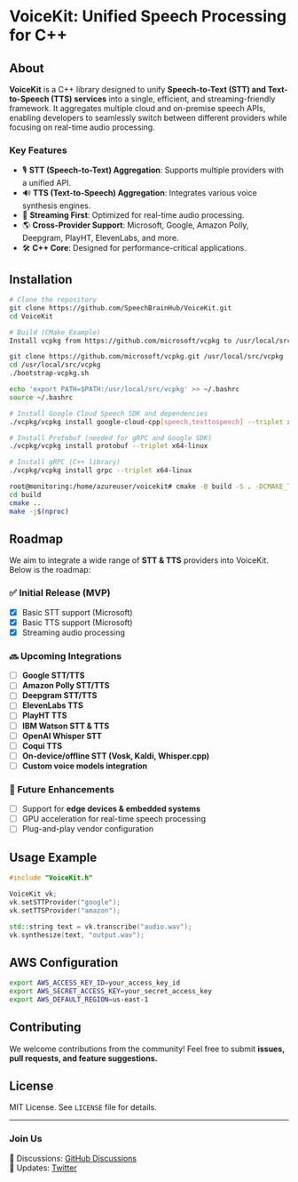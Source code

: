 # VoiceKit: Unified Speech Processing for C++

## About
**VoiceKit** is a C++ library designed to unify **Speech-to-Text (STT) and Text-to-Speech (TTS) services** into a single, efficient, and streaming-friendly framework. It aggregates multiple cloud and on-premise speech APIs, enabling developers to seamlessly switch between different providers while focusing on real-time audio processing.

### Key Features
- 🎙 **STT (Speech-to-Text) Aggregation**: Supports multiple providers with a unified API.
- 🔊 **TTS (Text-to-Speech) Aggregation**: Integrates various voice synthesis engines.
- 🚀 **Streaming First**: Optimized for real-time audio processing.
- 🌎 **Cross-Provider Support**: Microsoft, Google, Amazon Polly, Deepgram, PlayHT, ElevenLabs, and more.
- 🛠 **C++ Core**: Designed for performance-critical applications.

## Installation
```sh
# Clone the repository
git clone https://github.com/SpeechBrainHub/VoiceKit.git
cd VoiceKit

# Build (CMake Example)
Install vcpkg from https://github.com/microsoft/vcpkg to /usr/local/src/vcpkg.

git clone https://github.com/microsoft/vcpkg.git /usr/local/src/vcpkg
cd /usr/local/src/vcpkg
./bootstrap-vcpkg.sh

echo 'export PATH=$PATH:/usr/local/src/vcpkg' >> ~/.bashrc
source ~/.bashrc

# Install Google Cloud Speech SDK and dependencies
./vcpkg/vcpkg install google-cloud-cpp[speech,texttospeech] --triplet x64-linux

# Install Protobuf (needed for gRPC and Google SDK)
./vcpkg/vcpkg install protobuf --triplet x64-linux

# Install gRPC (C++ library)
./vcpkg/vcpkg install grpc --triplet x64-linux

root@monitoring:/home/azureuser/voicekit# cmake -B build -S . -DCMAKE_TOOLCHAIN_FILE=/usr/local/src/vcpkg/scripts/buildsystems/vcpkg.cmake
cd build
cmake ..
make -j$(nproc)
```

## Roadmap
We aim to integrate a wide range of **STT & TTS** providers into VoiceKit. Below is the roadmap:

### ✅ Initial Release (MVP)
- [x] Basic STT support (Microsoft)
- [x] Basic TTS support (Microsoft)
- [x] Streaming audio processing

### 🔜 Upcoming Integrations
- [ ] **Google STT/TTS**
- [ ] **Amazon Polly STT/TTS**
- [ ] **Deepgram STT/TTS**
- [ ] **ElevenLabs TTS**
- [ ] **PlayHT TTS**
- [ ] **IBM Watson STT & TTS**
- [ ] **OpenAI Whisper STT**
- [ ] **Coqui TTS**
- [ ] **On-device/offline STT (Vosk, Kaldi, Whisper.cpp)**
- [ ] **Custom voice models integration**

### 🚀 Future Enhancements
- [ ] Support for **edge devices & embedded systems**
- [ ] GPU acceleration for real-time speech processing
- [ ] Plug-and-play vendor configuration

## Usage Example
```cpp
#include "VoiceKit.h"

VoiceKit vk;
vk.setSTTProvider("google");
vk.setTTSProvider("amazon");

std::string text = vk.transcribe("audio.wav");
vk.synthesize(text, "output.wav");
```

## AWS Configuration
```bash
export AWS_ACCESS_KEY_ID=your_access_key_id
export AWS_SECRET_ACCESS_KEY=your_secret_access_key
export AWS_DEFAULT_REGION=us-east-1
```
## Contributing
We welcome contributions from the community! Feel free to submit **issues, pull requests, and feature suggestions.**

## License
MIT License. See `LICENSE` file for details.

---

### **Join Us**
💬 Discussions: [GitHub Discussions](https://github.com/SpeechBrainHub/VoiceKit/discussions)  
📢 Updates: [Twitter](https://twitter.com/SpeechBrainHub)  

